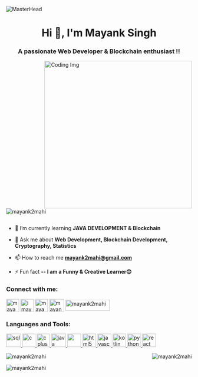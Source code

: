 ![MasterHead](https://web-dev-resources-gjwjfab.spheron.app/images/development.gif)
<h1 align="center">Hi 👋, I'm Mayank Singh</h1>
<h3 align="center">A passionate Web Developer & Blockchain enthusiast !!</h3>

<img align="right" alt="Coding Img" width="400" src="https://media0.giphy.com/media/fkZukR450RQ1qnGaq9/giphy.gif?cid=ecf05e47ad602sutm2fpti4if8iziehdpyc5rkzuvpmfx862&ep=v1_gifs_related&rid=giphy.gif&ct=s">

<p align="left"> <img src="https://komarev.com/ghpvc/?username=mayank2mahi&label=Profile%20views&color=0e75b6&style=flat" alt="mayank2mahi" /> </p>

<p align="left"> <a href="https://twitter.com/" target="blank"><img src="https://img.shields.io/twitter/follow/?logo=twitter&style=for-the-badge" alt="" /></a> </p>

- 🌱 I’m currently learning **JAVA DEVELOPMENT & Blockchain**

- 💬 Ask me about **Web Development, Blockchain Development, Cryptography, Statistics**

- 📫 How to reach me **mayank2mahi@gmail.com**

- ⚡ Fun fact **-- I am a Funny & Creative Learner😊**

<h3 align="left">Connect with me:</h3>
<p align="left">
<a href="https://linkedin.com/in/mayank2mahi" target="blank"><img align="center" src="https://cdn1.iconfinder.com/data/icons/logotypes/32/circle-linkedin-512.png" alt="mayank2mahi" height="35" width="35" /></a>
<a href="https://instagram.com/imayankmahi" target="blank"><img align="center" src="https://cdn4.iconfinder.com/data/icons/social-media-2210/24/Instagram-512.png" alt="imayankmahi" height="35" width="35" /></a>
<a href="https://leetcode.com/u/mayank2mahi/" target="blank"><img align="center" src="https://encrypted-tbn0.gstatic.com/images?q=tbn:ANd9GcTaRFQOY55ILUfxAMD-QQE_nRFL7wSlIX_RJQ&s" alt="mayank2mahi" height="35" width="35" /></a>
<a href="https://www.codechef.com/users/imayankmahi" target="blank"><img align="center" src="https://avatars.githubusercontent.com/u/11960354?v=4" alt="mayank2mahi" height="35" width="40" /></a>
<a href="https://codeforces.com/profile/mayank2mahi" target="blank"><img align="center" src="https://upload.wikimedia.org/wikipedia/commons/thumb/b/b1/Codeforces_logo.svg/2560px-Codeforces_logo.svg.png" alt="mayank2mahi" height="30" width="120" /></a>
</p>

<h3 align="left">Languages and Tools:</h3>
<p align="left"> <a href="https://www.mysql.com/" target="_blank" rel="noreferrer"> <img src="https://static-00.iconduck.com/assets.00/sql-database-sql-azure-icon-976x1024-eobwqz2q.png" alt="sql" width="40" height="36"/> </a> <a href="https://www.cprogramming.com/" target="_blank" rel="noreferrer"> <img src="https://upload.wikimedia.org/wikipedia/commons/1/19/C_Logo.png" alt="c" width="35" height="36"/> </a> <a href="https://www.w3schools.com/cpp/" target="_blank" rel="noreferrer"> <img src="https://upload.wikimedia.org/wikipedia/commons/thumb/1/18/ISO_C%2B%2B_Logo.svg/1822px-ISO_C%2B%2B_Logo.svg.png" alt="cplusplus" width="35" height="36"/> </a> <a href="https://www.java.com/" target="_blank" rel="noreferrer"> <img src="https://brandslogos.com/wp-content/uploads/images/large/java-logo-1.png" alt="java" width="40" height="36"/> </a> <a href="https://www.w3schools.com/css/" target="_blank" rel="noreferrer"> <img src="https://upload.wikimedia.org/wikipedia/commons/thumb/6/62/CSS3_logo.svg/800px-CSS3_logo.svg.png" width="37" height="36"/> </a> <a href="https://www.w3.org/html/" target="_blank" rel="noreferrer"> <img src="https://cdn.cdnlogo.com/logos/h/84/html.svg" alt="html5" width="37" height="36"/> </a> <a href="https://developer.mozilla.org/en-US/docs/Web/JavaScript" target="_blank" rel="noreferrer"> <img src="https://w1.pngwing.com/pngs/136/126/png-transparent-javascript-logo-angularjs-nodejs-computer-programming-web-development-computer-software-jquery-yellow.png" alt="javascript" width="37" height="36"/> </a> <a href="https://kotlinlang.org/" target="_blank" rel="noreferrer"> <img src="https://upload.wikimedia.org/wikipedia/commons/7/74/Kotlin_Icon.png" alt="kotlin" width="36" height="36"/> </a> <a href="https://www.python.org" target="_blank" rel="noreferrer"> <img src="https://upload.wikimedia.org/wikipedia/commons/thumb/c/c3/Python-logo-notext.svg/1869px-Python-logo-notext.svg.png" alt="python" width="37" height="36"/> </a> <a href="https://reactjs.org/" target="_blank" rel="noreferrer"> <img src="https://cdn4.iconfinder.com/data/icons/logos-3/600/React.js_logo-512.png" alt="react" width="37" height="36"/> </a> </p>

<p>&nbsp;<img align="left" src="https://github-readme-stats.vercel.app/api?username=mayank2mahi&show_icons=true&locale=en" alt="mayank2mahi" /><img align="right" src="https://github-readme-streak-stats.herokuapp.com/?user=mayank2mahi&" alt="mayank2mahi" /></p>

<p><img align="left" src="https://github-readme-stats.vercel.app/api/top-langs?username=mayank2mahi&show_icons=true&locale=en&layout=compact" alt="mayank2mahi" /></p>
